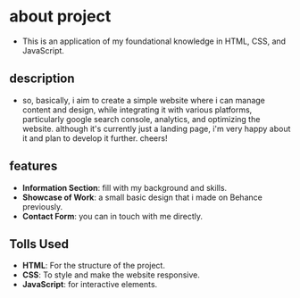 # about project
- This is an application of my foundational knowledge in HTML, CSS, and JavaScript.

## description
- so, basically, i aim to create a simple website where i can manage content and design, while integrating it with various platforms, particularly google search console, analytics, and optimizing the website. although it's currently just a landing page, i'm very happy about it and plan to develop it further. cheers!

## features
- **Information Section**: fill with my background and skills.
- **Showcase of Work**: a small basic design that i made on Behance previously.
- **Contact Form**: you can in touch with me directly.

## Tolls Used
- **HTML**: For the structure of the project.
- **CSS**: To style and make the website responsive.
- **JavaScript**: for interactive elements.
